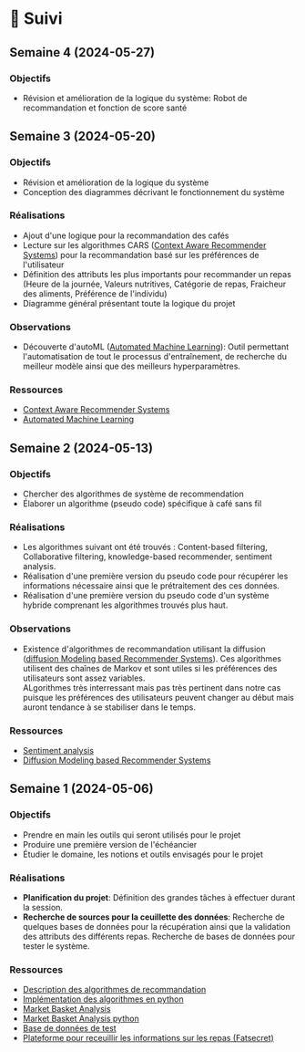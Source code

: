 # 📅 Suivi

<!-- ## Semaine 15 (2024-08-12)

### Objectifs

### Réalisations

### Observations

### Ressources

## Semaine 14 (2024-08-05)

### Objectifs

### Réalisations

### Observations

### Ressources

## Semaine 13 (2024-07-29)

### Objectifs

### Réalisations

### Observations

### Ressources

## Semaine 12 (2024-07-22)

### Objectifs

### Réalisations

### Observations

### Ressources

## Semaine 11 (2024-07-15)

### Objectifs

### Réalisations

### Observations

### Ressources

## Semaine 10 (2024-07-08)

### Objectifs

### Réalisations

### Observations

### Ressources

## Semaine 9 (2024-07-01)

### Objectifs

### Réalisations

### Observations

### Ressources

## Semaine 8 (2024-06-24)

### Objectifs

### Réalisations

### Observations

### Ressources

## Semaine 7 (2024-06-17)

### Objectifs

### Réalisations

### Observations

### Ressources

## Semaine 6 (2024-06-10)

### Objectifs

### Réalisations

### Observations

### Ressources

## Semaine 5 (2024-06-03)

### Objectifs

### Réalisations

### Observations

### Ressources -->

## Semaine 4 (2024-05-27)

### Objectifs
- Révision et amélioration de la logique du système: Robot de recommandation et fonction de score santé

<!-- 
### Réalisations

### Observations

### Ressources
-->

## Semaine 3 (2024-05-20)

### Objectifs
- Révision et amélioration de la logique du système
- Conception des diagrammes décrivant le fonctionnement du système

### Réalisations
- Ajout d'une logique pour la recommandation des cafés
- Lecture sur les algorithmes CARS ([Context Aware Recommender Systems](https://link.springer.com/chapter/10.1007/978-1-4899-7637-6_6#:~:text=In%20contrast%2C%20context%2Daware%20recommender,but%20also%20the%20context%20in)) pour la recommandation basé sur les préférences de l'utilisateur
- Définition des attributs les plus importants pour recommander un repas (Heure de la journée, Valeurs nutritives, Catégorie de repas, Fraicheur des aliments, Préférence de l'individu)
- Diagramme général présentant toute la logique du projet

### Observations
- Découverte d'autoML ([Automated Machine Learning](https://www.automl.org/automl/)): Outil permettant l'automatisation de tout le processus d'entraînement, de recherche du meilleur modèle ainsi que des meilleurs hyperparamètres.

### Ressources 
- [Context Aware Recommender Systems](https://link.springer.com/chapter/10.1007/978-1-4899-7637-6_6#:~:text=In%20contrast%2C%20context%2Daware%20recommender,but%20also%20the%20context%20in)
- [Automated Machine Learning](https://www.automl.org/automl/)

## Semaine 2 (2024-05-13)

### Objectifs
- Chercher des algorithmes de système de recommendation
- Élaborer un algorithme (pseudo code) spécifique à café sans fil

### Réalisations
- Les algorithmes suivant ont été trouvés : Content-based filtering, Collaborative filtering, knowledge-based recommender, sentiment analysis.
- Réalisation d'une première version du pseudo code pour récupérer les informations nécessaire ainsi que le prétraitement des ces données.
- Réalisation d'une première version du pseudo code d'un système hybride comprenant les algorithmes trouvés plus haut.

### Observations
- Existence d'algorithmes de recommandation utilisant la diffusion ([diffusion Modeling based Recommender Systems](https://blog.reachsumit.com/posts/2023/04/diffusion-for-recsys/)). Ces algorithmes utilisent des chaînes de Markov et sont utiles si les préférences des utilisateurs sont assez variables.<br/>
ALgorithmes très interressant mais pas très pertinent dans notre cas puisque les préférences des utilisateurs peuvent changer au début mais auront tendance à se stabiliser dans le temps.

### Ressources
- [Sentiment analysis](www.sciencedirect.com)
- [Diffusion Modeling based Recommender Systems](https://blog.reachsumit.com/posts/2023/04/diffusion-for-recsys/)

## Semaine 1 (2024-05-06)

### Objectifs

- Prendre en main les outils qui seront utilisés pour le projet
- Produire une première version de l'échéancier
- Étudier le domaine, les notions et outils envisagés pour le projet

### Réalisations

<!-- Description des tâches accomplies -->
- **Planification du projet**: Définition des grandes tâches à effectuer durant la session.
- **Recherche de sources pour la ceuillette des données**: Recherche de quelques bases de données pour la récupération ainsi que la validation des attributs des différents repas. Recherche de bases de données pour tester le système.

<!-- ### Observations -->
<!-- Description des observations importantes (ex: remarque ou trouvaille intéressante, difficultés rencontrées) de la semaine -->


### Ressources
- [Description des algorithmes de recommandation](https://towardsdatascience.com/introduction-to-recommender-systems-1-971bd274f421)
- [Implémentation des algorithmes en python](https://www.geeksforgeeks.org/recommendation-system-in-python/)
- [Market Basket Analysis](https://www.youtube.com/watch?v=icGS26TS1fE&ab_channel=DATAtab)
- [Market Basket Analysis python](https://medium.com/@jihargifari/how-to-perform-market-basket-analysis-in-python-bd00b745b106)
- [Base de données de test](https://www.kaggle.com/datasets/joebeachcapital/fast-food)
- [Plateforme pour receuillir les informations sur les repas (Fatsecret)](https://platform.fatsecret.com/)